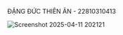 ĐẶNG ĐỨC THIÊN ÂN - 22810310413 

![Screenshot 2025-04-11 202121](https://github.com/user-attachments/assets/2c8a0141-fbde-4a2c-ae61-fbf197ee5daa)
